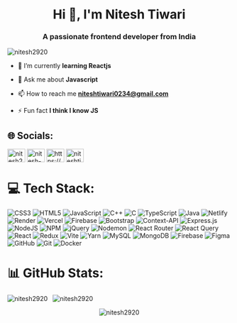 <h1 align="center">Hi 👋, I'm Nitesh Tiwari</h1>
<h3 align="center">A passionate frontend developer from India</h3>

<p align="left"> <img src="https://komarev.com/ghpvc/?username=nitesh2920&label=Profile%20views&color=0e75b6&style=flat" alt="nitesh2920" /> </p>

- 🌱 I’m currently **learning Reactjs**

- 💬 Ask me about **Javascript**

- 📫 How to reach me **niteshtiwari0234@gmail.com**

- ⚡ Fun fact **I think I know JS**

## 🌐 Socials:
<p align="left">
<a href="https://codepen.io/nitesh2920" target="blank"><img align="center" src="https://raw.githubusercontent.com/rahuldkjain/github-profile-readme-generator/master/src/images/icons/Social/codepen.svg" alt="nitesh2920" height="30" width="40" /></a>	
<a href="https://linkedin.com/in/nitesh-tiwari-b255a422b" target="blank"><img align="center" src="https://raw.githubusercontent.com/rahuldkjain/github-profile-readme-generator/master/src/images/icons/Social/linked-in-alt.svg" alt="nitesh-tiwari-b255a422b" height="30" width="40" /></a>
<a href="https://www.hackerrank.com/https://www.hackerrank.com/niteshtiwari0234" target="blank"><img align="center" src="https://raw.githubusercontent.com/rahuldkjain/github-profile-readme-generator/master/src/images/icons/Social/hackerrank.svg" alt="https://www.hackerrank.com/niteshtiwari0234" height="30" width="40" /></a>
<a href="https://auth.geeksforgeeks.org/user/niteshtiwari0234" target="blank"><img align="center" src="https://raw.githubusercontent.com/rahuldkjain/github-profile-readme-generator/master/src/images/icons/Social/geeks-for-geeks.svg" alt="niteshtiwari0234" height="30" width="40" /></a>
</p>

# 💻 Tech Stack:

![CSS3](https://img.shields.io/badge/css3-%231572B6.svg?style=flat&logo=css3&logoColor=white) ![HTML5](https://img.shields.io/badge/html5-%23E34F26.svg?style=flat&logo=html5&logoColor=white) ![JavaScript](https://img.shields.io/badge/javascript-%23323330.svg?style=flat&logo=javascript&logoColor=%23F7DF1E) ![C++](https://img.shields.io/badge/c++-%2300599C.svg?style=flat&logo=c%2B%2B&logoColor=white) ![C](https://img.shields.io/badge/c-%2300599C.svg?style=flat&logo=c&logoColor=white) ![TypeScript](https://img.shields.io/badge/typescript-%23007ACC.svg?style=flat&logo=typescript&logoColor=white) ![Java](https://img.shields.io/badge/java-%23ED8B00.svg?style=flat&logo=openjdk&logoColor=white) ![Netlify](https://img.shields.io/badge/netlify-%23000000.svg?style=flat&logo=netlify&logoColor=#00C7B7) ![Render](https://img.shields.io/badge/Render-%46E3B7.svg?style=flat&logo=render&logoColor=white) ![Vercel](https://img.shields.io/badge/vercel-%23000000.svg?style=flat&logo=vercel&logoColor=white) ![Firebase](https://img.shields.io/badge/firebase-%23039BE5.svg?style=flat&logo=firebase) ![Bootstrap](https://img.shields.io/badge/bootstrap-%238511FA.svg?style=flat&logo=bootstrap&logoColor=white) ![Context-API](https://img.shields.io/badge/Context--Api-000000?style=flat&logo=react) ![Express.js](https://img.shields.io/badge/express.js-%23404d59.svg?style=flat&logo=express&logoColor=%2361DAFB) ![NodeJS](https://img.shields.io/badge/node.js-6DA55F?style=flat&logo=node.js&logoColor=white) ![NPM](https://img.shields.io/badge/NPM-%23CB3837.svg?style=flat&logo=npm&logoColor=white) ![jQuery](https://img.shields.io/badge/jquery-%230769AD.svg?style=flat&logo=jquery&logoColor=white) ![Nodemon](https://img.shields.io/badge/NODEMON-%23323330.svg?style=flat&logo=nodemon&logoColor=%BBDEAD) ![React Router](https://img.shields.io/badge/React_Router-CA4245?style=flat&logo=react-router&logoColor=white) ![React Query](https://img.shields.io/badge/-React%20Query-FF4154?style=flat&logo=react%20query&logoColor=white) ![React](https://img.shields.io/badge/react-%2320232a.svg?style=flat&logo=react&logoColor=%2361DAFB) ![Redux](https://img.shields.io/badge/redux-%23593d88.svg?style=flat&logo=redux&logoColor=white) ![Vite](https://img.shields.io/badge/vite-%23646CFF.svg?style=flat&logo=vite&logoColor=white) ![Yarn](https://img.shields.io/badge/yarn-%232C8EBB.svg?style=flat&logo=yarn&logoColor=white) ![MySQL](https://img.shields.io/badge/mysql-4479A1.svg?style=flat&logo=mysql&logoColor=white) ![MongoDB](https://img.shields.io/badge/MongoDB-%234ea94b.svg?style=flat&logo=mongodb&logoColor=white) ![Firebase](https://img.shields.io/badge/firebase-a08021?style=flat&logo=firebase&logoColor=ffcd34) ![Figma](https://img.shields.io/badge/figma-%23F24E1E.svg?style=flat&logo=figma&logoColor=white) ![GitHub](https://img.shields.io/badge/github-%23121011.svg?style=flat&logo=github&logoColor=white) ![Git](https://img.shields.io/badge/git-%23F05033.svg?style=flat&logo=git&logoColor=white) ![Docker](https://img.shields.io/badge/docker-%230db7ed.svg?style=flat&logo=docker&logoColor=white)


# 📊 GitHub Stats:

<!--
![](https://github-readme-streak-stats.herokuapp.com/?user=nitesh2920&theme=midnight-purple&hide_border=false) &nbsp;
![](https://github-readme-stats.vercel.app/api?username=nitesh2920&theme=midnight-purple&hide_border=false&include_all_commits=false&count_private=false)</br>
<p align="center">
	<img align="center" src="https://github-readme-stats.vercel.app/api/top-langs/?username=nitesh2920&theme=midnight-purple&hide_border=false&include_all_commits=false&count_private=false&layout=compact"/> 
</p>
-->
<p><img align="center" src="https://github-readme-stats-sigma-five.vercel.app/api?username=nitesh2920&show_icons=true&locale=en" alt="nitesh2920" /> &nbsp;
<img align="center" src="https://github-readme-streak-stats.herokuapp.com/?user=nitesh2920&" alt="nitesh2920" /></p>  

<p align="center" ><img align="center" src="https://github-readme-stats-sigma-five.vercel.app/api/top-langs?username=nitesh2920&show_icons=true&locale=en&layout=compact" alt="nitesh2920" /></p>



